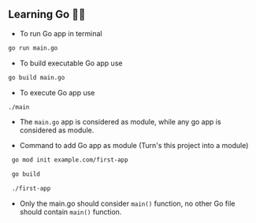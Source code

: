 ## Learning Go 👨‍💻

- To run Go app in terminal 
```zsh
go run main.go 
```

- To build executable Go app use 
```zsh
go build main.go 
```

- To execute Go app use 

```zsh
./main 
```

- The ```main.go``` app is considered as module, while any go app is considered as module.

- Command to add Go app as module (Turn's this project into a module)
```zsh
 go mod init example.com/first-app 
```
```zsh
 go build 
```
```zsh
 ./first-app 
```

- Only the main.go should consider ```main()``` function, no other Go file should contain ```main()``` function.